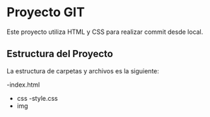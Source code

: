 # Proyecto GIT 

Este proyecto utiliza HTML y CSS para realizar commit desde local.

## Estructura del Proyecto

La estructura de carpetas y archivos es la siguiente:

-index.html
- css
  -style.css
- img
